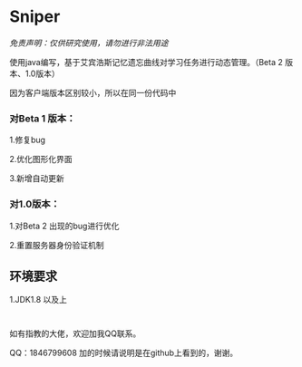 # Sniper

*免责声明：仅供研究使用，请勿进行非法用途*



使用java编写，基于艾宾浩斯记忆遗忘曲线对学习任务进行动态管理。（Beta 2 版本、1.0版本）

因为客户端版本区别较小，所以在同一份代码中

### 对Beta 1 版本：

1.修复bug

2.优化图形化界面

3.新增自动更新

### 对1.0版本：

1.对Beta 2 出现的bug进行优化

2.重置服务器身份验证机制

## 环境要求

1.JDK1.8 以及上

#

如有指教的大佬，欢迎加我QQ联系。

QQ：1846799608 加的时候请说明是在github上看到的，谢谢。
